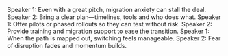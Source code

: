 Speaker 1: Even with a great pitch, migration anxiety can stall the deal.
Speaker 2: Bring a clear plan—timelines, tools and who does what.
Speaker 1: Offer pilots or phased rollouts so they can test without risk.
Speaker 2: Provide training and migration support to ease the transition.
Speaker 1: When the path is mapped out, switching feels manageable.
Speaker 2: Fear of disruption fades and momentum builds.
